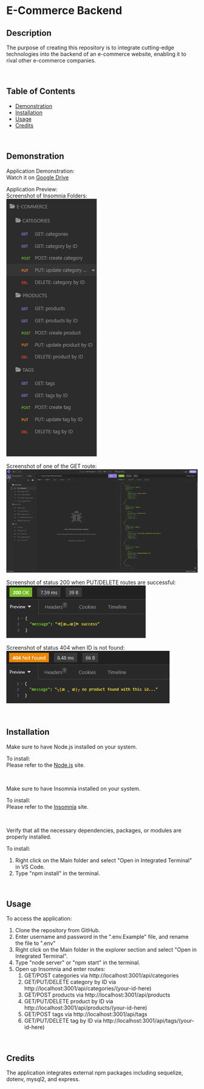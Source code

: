 # E-Commerce Backend

## Description

The purpose of creating this repository is to integrate cutting-edge technologies into the backend of an e-commerce website, enabling it to rival other e-commerce companies.

<br>

## Table of Contents
  - [Demonstration](#demonstration)
  - [Installation](#installation)
  - [Usage](#usage)
  - [Credits](#credits)

<br>

## Demonstration
Application Demonstration:\
Watch it on [Google Drive](https://drive.google.com/file/d/1lkWz78HLatIdMkQbL0oEnUeX2_rLYSJF/view)

Application Preview:\
Screenshot of Insomnia Folders:\
![Screenshot of Insomnia folders](./Assets/images/1.png)

Screenshot of one of the GET route:\
![Screenshot of getting all the categories](./Assets/images/2.png)

Screenshot of status 200 when PUT/DELETE routes are successful:\
![Screenshot of status 200 when update or delete is success](./Assets/images/3.png)

Screenshot of status 404 when ID is not found:\
![Screenshot of status 404 when ID is not found](./Assets/images/4.png)

<br>

## Installation

Make sure to have Node.js installed on your system.

To install:\
Please refer to the [Node.js](https://nodejs.org/en/download) site.

<br>

Make sure to have Insomnia installed on your system.

To install:\
Please refer to the [Insomnia](https://insomnia.rest/download) site.

<br>


Verify that all the necessary dependencies, packages, or modules are properly installed.

To install:
1. Right click on the Main folder and select "Open in Integrated Terminal" in VS Code.
2. Type "npm install" in the terminal.

<br>

## Usage

To access the application:

1. Clone the repository from GitHub.
2. Enter username and password in the ".env.Example" file, and rename the file to ".env"
3. Right click on the Main folder in the explorer section and select "Open in Integrated Terminal". 
4. Type "node server" or "npm start" in the terminal.
5. Open up Insomnia and enter routes:
    1. GET/POST categories via http://localhost:3001/api/categories
    2. GET/PUT/DELETE category by ID via http://localhost:3001/api/categories/(your-id-here)
    3. GET/POST products via http://localhost:3001/api/products
    4. GET/PUT/DELETE product by ID via http://localhost:3001/api/products/(your-id-here)
    5. GET/POST tags via http://localhost:3001/api/tags
    6. GET/PUT/DELETE tag by ID via http://localhost:3001/api/tags/(your-id-here)

<br>

## Credits

The application integrates external npm packages including sequelize, dotenv, mysql2, and express.